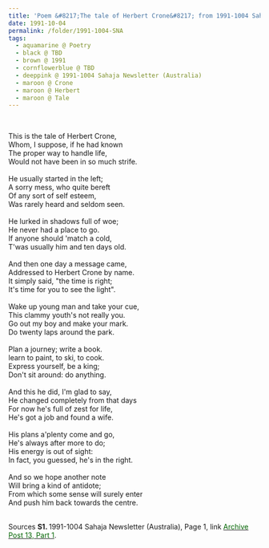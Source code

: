 ```yaml
---
title: 'Poem &#8217;The tale of Herbert Crone&#8217; from 1991-1004 Sahaja Newsletter (Australia), Page 1'
date: 1991-10-04
permalink: /folder/1991-1004-SNA
tags:
  - aquamarine @ Poetry
  - black @ TBD
  - brown @ 1991
  - cornflowerblue @ TBD
  - deeppink @ 1991-1004 Sahaja Newsletter (Australia)
  - maroon @ Crone
  - maroon @ Herbert
  - maroon @ Tale
---
```


<br>

<p>
This is the tale of Herbert Crone,<br>
Whom, I suppose, if he had known<br>
The proper way to handle life,<br>
Would not have been in so much strife.<br>
<br>
He usually started in the left;<br>
A sorry mess, who quite bereft<br>
Of any sort of self esteem,<br>
Was rarely heard and seldom seen.<br>
<br>
He lurked in shadows full of woe;<br>
He never had a place to go.<br>
If anyone should 'match a cold,<br>
T'was usually him and ten days old.<br>
<br>
And then one day a message came,<br>
Addressed to Herbert Crone by name.<br>
It simply said, "the time is right;<br>
It's time for you to see the light".<br>
<br>
Wake up young man and take your cue,<br>
This clammy youth's not really you.<br>
Go out my boy and make your mark.<br>
Do twenty laps around the park.<br>
<br>
Plan a journey; write a book.<br>
learn to paint, to ski, to cook.<br>
Express yourself, be a king;<br>
Don't sit around: do anything.<br>
<br>
And this he did, I'm glad to say,<br>
He changed completely from that days<br>
For now he's full of zest for life,<br>
He's got a job and found a wife.<br>
<br>
His plans a'plenty come and go,<br>
He's always after more to do;<br>
His energy is out of sight:<br>
In fact, you guessed, he's in the right.<br>
<br>
And so we hope another note<br>
Will bring a kind of antidote;<br>
From which some sense will surely enter<br>
And push him back towards the centre.<br>
</p> 

<br>

<wave-list>
<list-title color="DarkSeaGreen" width="40">Sources</list-title>
  <list-item color="BlanchedAlmond"  width="280"><b>S1. </b> 1991-1004 Sahaja Newsletter (Australia), Page 1, link <a href="https://seven-teams.github.io/archives/2023/0824-b"><font color="DarkGreen">Archive Post 13, Part 1</font></a>.</list-item>
</wave-list>